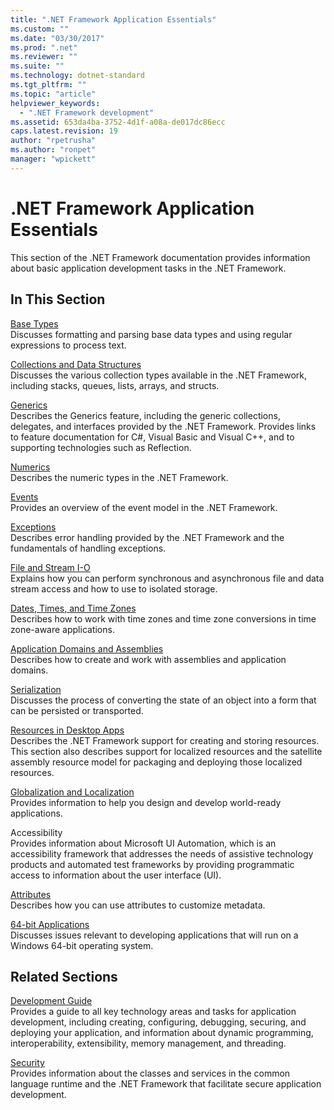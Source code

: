 ```yaml
---
title: ".NET Framework Application Essentials"
ms.custom: ""
ms.date: "03/30/2017"
ms.prod: ".net"
ms.reviewer: ""
ms.suite: ""
ms.technology: dotnet-standard
ms.tgt_pltfrm: ""
ms.topic: "article"
helpviewer_keywords: 
  - ".NET Framework development"
ms.assetid: 653da4ba-3752-4d1f-a08a-de017dc86ecc
caps.latest.revision: 19
author: "rpetrusha"
ms.author: "ronpet"
manager: "wpickett"
---
```

# .NET Framework Application Essentials
This section of the .NET Framework documentation provides information about basic application development tasks in the .NET Framework.  
  
## In This Section  
 [Base Types](../../docs/standard/base-types/index.md)  
 Discusses formatting and parsing base data types and using regular expressions to process text.  
  
 [Collections and Data Structures](../../docs/standard/collections/index.md)  
 Discusses the various collection types available in the .NET Framework, including stacks, queues, lists, arrays, and structs.  
  
 [Generics](../../docs/standard/generics/index.md)  
 Describes the Generics feature, including the generic collections, delegates, and interfaces provided by the .NET Framework. Provides links to feature documentation for C#, Visual Basic and Visual C++, and to supporting technologies such as Reflection.  
  
 [Numerics](../../docs/standard/numerics.md)  
 Describes the numeric types in the .NET Framework.  
  
 [Events](../../docs/standard/events/index.md)  
 Provides an overview of the event model in the .NET Framework.  
  
 [Exceptions](../../docs/standard/exceptions/index.md)  
 Describes error handling provided by the .NET Framework and the fundamentals of handling exceptions.  
  
 [File and Stream I-O](../../docs/standard/io/index.md)  
 Explains how you can perform synchronous and asynchronous file and data stream access and how to use to isolated storage.  
  
 [Dates, Times, and Time Zones](../../docs/standard/datetime/index.md)  
 Describes how to work with time zones and time zone conversions in time zone-aware applications.  
  
 [Application Domains and Assemblies](../../docs/framework/app-domains/index.md)  
 Describes how to create and work with assemblies and application domains.  
  
 [Serialization](../../docs/framework/serialization/index.md)  
 Discusses the process of converting the state of an object into a form that can be persisted or transported.  
  
 [Resources in Desktop Apps](../../docs/framework/resources/index.md)  
 Describes the .NET Framework support for creating and storing resources. This section also describes support for localized resources and the satellite assembly resource model for packaging and deploying those localized resources.  
  
 [Globalization and Localization](../../docs/standard/globalization-localization/index.md)  
 Provides information to help you design and develop world-ready applications.  
  
 Accessibility  
 Provides information about Microsoft UI Automation, which is an accessibility framework that addresses the needs of assistive technology products and automated test frameworks by providing programmatic access to information about the user interface (UI).  
  
 [Attributes](../../docs/standard/attributes/index.md)  
 Describes how you can use attributes to customize metadata.  
  
 [64-bit Applications](../../docs/framework/64-bit-apps.md)  
 Discusses issues relevant to developing applications that will run on a Windows 64-bit operating system.  
  
## Related Sections  
 [Development Guide](../../docs/framework/development-guide.md)  
 Provides a guide to all key technology areas and tasks for application development, including creating, configuring, debugging, securing, and deploying your application, and information about dynamic programming, interoperability, extensibility, memory management, and threading.  
  
 [Security](../../docs/standard/security/index.md)  
 Provides information about the classes and services in the common language runtime and the .NET Framework that facilitate secure application development.

